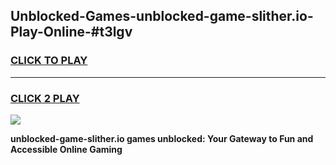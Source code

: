 
## Unblocked-Games-unblocked-game-slither.io-Play-Online-#t3lgv
<h3>
<a href="https://premium.freeplayer.one?title=unblocked-game-slither.io&ref=24F">CLICK TO PLAY</a></h3>
<hr>

<h3>
<a href="https://premium.freeplayer.one?title=unblocked-game-slither.io&ref=24F">CLICK 2 PLAY</a>
  
</h3>

<a href="https://premium.freeplayer.one?title=unblocked-game-slither.io&ref=24F/"><img src="https://clearcache.store/games.png"></a>


**unblocked-game-slither.io games unblocked: Your Gateway to Fun and Accessible Online Gaming**
